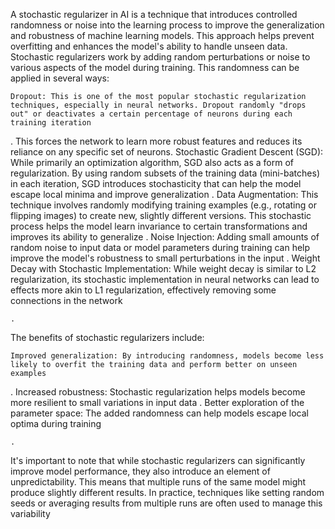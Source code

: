 A stochastic regularizer in AI is a technique that introduces controlled randomness or noise into the learning process to improve the generalization and robustness of machine learning models. This approach helps prevent overfitting and enhances the model's ability to handle unseen data. Stochastic regularizers work by adding random perturbations or noise to various aspects of the model during training. This randomness can be applied in several ways:

    Dropout: This is one of the most popular stochastic regularization techniques, especially in neural networks. Dropout randomly "drops out" or deactivates a certain percentage of neurons during each training iteration

. This forces the network to learn more robust features and reduces its reliance on any specific set of neurons.
Stochastic Gradient Descent (SGD): While primarily an optimization algorithm, SGD also acts as a form of regularization. By using random subsets of the training data (mini-batches) in each iteration, SGD introduces stochasticity that can help the model escape local minima and improve generalization
.
Data Augmentation: This technique involves randomly modifying training examples (e.g., rotating or flipping images) to create new, slightly different versions. This stochastic process helps the model learn invariance to certain transformations and improves its ability to generalize
.
Noise Injection: Adding small amounts of random noise to input data or model parameters during training can help improve the model's robustness to small perturbations in the input
.
Weight Decay with Stochastic Implementation: While weight decay is similar to L2 regularization, its stochastic implementation in neural networks can lead to effects more akin to L1 regularization, effectively removing some connections in the network

    .

The benefits of stochastic regularizers include:

    Improved generalization: By introducing randomness, models become less likely to overfit the training data and perform better on unseen examples

.
Increased robustness: Stochastic regularization helps models become more resilient to small variations in input data
.
Better exploration of the parameter space: The added randomness can help models escape local optima during training

    .

It's important to note that while stochastic regularizers can significantly improve model performance, they also introduce an element of unpredictability. This means that multiple runs of the same model might produce slightly different results. In practice, techniques like setting random seeds or averaging results from multiple runs are often used to manage this variability